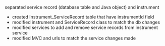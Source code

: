 separated service record (database table and Java object) and instrument
* created Instrument_ServiceRecord table that have instrumentId field
* modified instrument and ServiceRecord class to match the db changes
* modified services to add and remove service records from instrument service
* modified MVC and urls to match the service changes made
